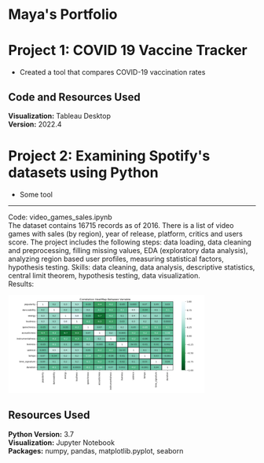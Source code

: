 # Maya's Portfolio

# Project 1: COVID 19 Vaccine Tracker
* Created a tool that compares COVID-19 vaccination rates
## Code and Resources Used
**Visualization:** Tableau Desktop  
**Version:** 2022.4  

# Project 2: Examining Spotify's datasets using Python
* Some tool

--- 
Code: video_games_sales.ipynb  
The dataset contains 16715 records as of 2016. There is a list of video games with sales (by region), year of release, platform, critics and users score. The project includes the following steps: data loading, data cleaning and preprocessing, filling missing values, EDA (exploratory data analysis), analyzing region based user profiles, measuring statistical factors, hypothesis testing.
Skills: data cleaning, data analysis, descriptive statistics, central limit theorem, hypothesis testing, data visualization.  
Results: 


<img src="images/heat_map.png" width="400" height="200" />



## Resources Used
**Python Version:** 3.7  
**Visualization:** Jupyter Notebook  
**Packages:** numpy, pandas, matplotlib.pyplot, seaborn
